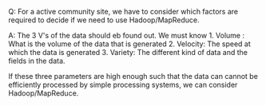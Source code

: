 Q: For a active community site, we have to consider which factors are required to decide if we need to use Hadoop/MapReduce.

A: The 3 V's of the data should eb found out. We must know
    1. Volume : What is the volume of the data that is generated
    2. Velocity: The speed at which the data is generated
    3. Variety: The different kind of data and the fields in the data.

If these three parameters are high enough such that the data can cannot be efficiently processed by simple processing systems, we can consider Hadoop/MapReduce.
